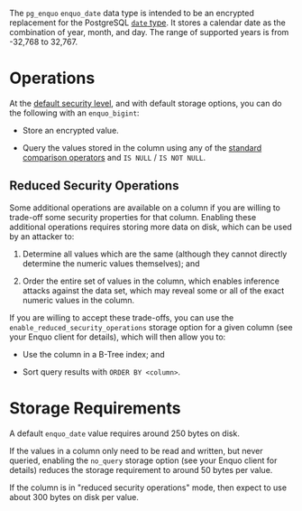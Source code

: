 The `pg_enquo` `enquo_date` data type is intended to be an encrypted replacement for the PostgreSQL [`date` type](https://www.postgresql.org/docs/current/datatype-datetime.html).
It stores a calendar date as the combination of year, month, and day.  The range of supported years is from -32,768 to 32,767.


# Operations

At the [default security level](https://enquo.org/threat-models#snapshot-security), and with default storage options, you can do the following with an `enquo_bigint`:

* Store an encrypted value.

* Query the values stored in the column using any of the [standard comparison operators](https://www.postgresql.org/docs/current/functions-comparison.html#FUNCTIONS-COMPARISON-OP-TABLE) and `IS NULL` / `IS NOT NULL`.


## Reduced Security Operations

Some additional operations are available on a column if you are willing to trade-off some security properties for that column.
Enabling these additional operations requires storing more data on disk, which can be used by an attacker to:

1. Determine all values which are the same (although they cannot directly determine the numeric values themselves); and

2. Order the entire set of values in the column, which enables inference attacks against the data set, which may reveal some or all of the exact numeric values in the column.

If you are willing to accept these trade-offs, you can use the `enable_reduced_security_operations` storage option for a given column (see your Enquo client for details), which will then allow you to:

* Use the column in a B-Tree index; and

* Sort query results with `ORDER BY <column>`.


# Storage Requirements

A default `enquo_date` value requires around 250 bytes on disk.

If the values in a column only need to be read and written, but never queried, enabling the `no_query` storage option (see your Enquo client for details) reduces the storage requirement to around 50 bytes per value.

If the column is in "reduced security operations" mode, then expect to use about 300 bytes on disk per value.

